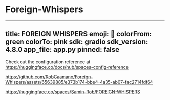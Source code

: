 # Foreign-Whispers

---
title: FOREIGN WHISPERS
emoji: 🚀
colorFrom: green
colorTo: pink
sdk: gradio
sdk_version: 4.8.0
app_file: app.py
pinned: false
---

Check out the configuration reference at https://huggingface.co/docs/hub/spaces-config-reference

https://github.com/RobCaamano/Foreign-Whispers/assets/65639885/e373b174-bbe4-4a35-ab07-fac2714fdf64

https://huggingface.co/spaces/Samin-Rob/FOREIGN-WHISPERS

